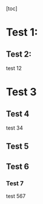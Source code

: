 [toc]

# Test 1:
## Test 2:
test 12

# Test 3
## Test 4
test 34

## Test 5
## Test 6
### Test 7
test 567
